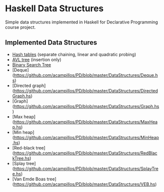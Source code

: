 # Haskell Data Structures

Simple data structures implemented in Haskell for Declarative Programming course project.

## Implemented Data Structures

- [Hash tables](https://github.com/acampillos/PD/tree/master/DataStructures/HashTable) (separate chaining, linear and quadratic probing)
- [AVL tree](https://github.com/acampillos/PD/blob/master/DataStructures/AVLTree.hs) (insertion only)
- [Binary Search Tree](https://github.com/acampillos/PD/blob/master/DataStructures/BinarySearchTree.hs)
- [Deque] (https://github.com/acampillos/PD/blob/master/DataStructures/Deque.hs)
- [Directed graph] (https://github.com/acampillos/PD/blob/master/DataStructures/DirectedGraph.hs)
- [Graph] (https://github.com/acampillos/PD/blob/master/DataStructures/Graph.hs)
- [Max heap] (https://github.com/acampillos/PD/blob/master/DataStructures/MaxHeap.hs)
- [Min heap] (https://github.com/acampillos/PD/blob/master/DataStructures/MinHeap.hs)
- [Red-black tree] (https://github.com/acampillos/PD/blob/master/DataStructures/RedBlackTree.hs)
- [Splay tree] (https://github.com/acampillos/PD/blob/master/DataStructures/SplayTree.hs)
- [Van Emde Boas tree] (https://github.com/acampillos/PD/blob/master/DataStructures/VEB.hs)
